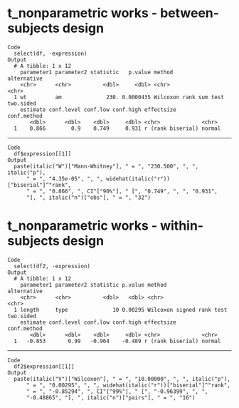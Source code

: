 # t_nonparametric works - between-subjects design

    Code
      select(df, -expression)
    Output
      # A tibble: 1 x 12
        parameter1 parameter2 statistic   p.value method                 alternative
        <chr>      <chr>          <dbl>     <dbl> <chr>                  <chr>      
      1 wt         am              230. 0.0000435 Wilcoxon rank sum test two.sided  
        estimate conf.level conf.low conf.high effectsize        conf.method
           <dbl>      <dbl>    <dbl>     <dbl> <chr>             <chr>      
      1    0.866        0.9    0.749     0.931 r (rank biserial) normal     

---

    Code
      df$expression[[1]]
    Output
      paste(italic("W")["Mann-Whitney"], " = ", "230.500", ", ", italic("p"), 
          " = ", "4.35e-05", ", ", widehat(italic("r"))["biserial"]^"rank", 
          " = ", "0.866", ", CI"["90%"], " [", "0.749", ", ", "0.931", 
          "], ", italic("n")["obs"], " = ", "32")

# t_nonparametric works - within-subjects design

    Code
      select(df2, -expression)
    Output
      # A tibble: 1 x 12
        parameter1 parameter2 statistic p.value method                    alternative
        <chr>      <chr>          <dbl>   <dbl> <chr>                     <chr>      
      1 length     type              10 0.00295 Wilcoxon signed rank test two.sided  
        estimate conf.level conf.low conf.high effectsize        conf.method
           <dbl>      <dbl>    <dbl>     <dbl> <chr>             <chr>      
      1   -0.853       0.99   -0.964    -0.489 r (rank biserial) normal     

---

    Code
      df2$expression[[1]]
    Output
      paste(italic("V")["Wilcoxon"], " = ", "10.00000", ", ", italic("p"), 
          " = ", "0.00295", ", ", widehat(italic("r"))["biserial"]^"rank", 
          " = ", "-0.85294", ", CI"["99%"], " [", "-0.96399", ", ", 
          "-0.48865", "], ", italic("n")["pairs"], " = ", "16")


